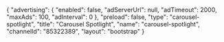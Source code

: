 {
    "advertising": {
        "enabled": false,
        "adServerUrl": null,
        "adTimeout": 2000,
        "maxAds": 100,
        "adInterval": 0
    },
    "preload": false,
    "type": "carousel-spotlight",
    "title": "Carousel Spotlight",
    "name": "carousel-spotlight",
    "channelId": "85322389",
    "layout": "bootstrap"
}